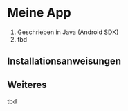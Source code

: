 # Meine App

1. Geschrieben in Java (Android SDK)
1. tbd

## Installationsanweisungen

## Weiteres

tbd